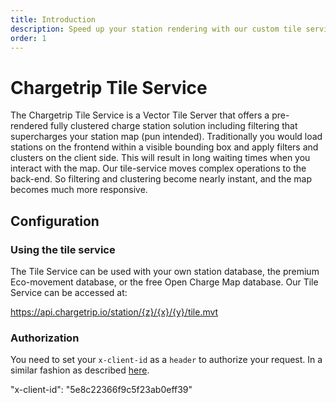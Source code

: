 ```yaml
---
title: Introduction
description: Speed up your station rendering with our custom tile service
order: 1
---
```


# Chargetrip Tile Service
The Chargetrip Tile Service is a Vector Tile Server that offers a pre-rendered fully clustered charge station solution including filtering that supercharges your station map (pun intended). Traditionally you would load stations on the frontend within a visible bounding box and apply filters and clusters on the client side. This will result in long waiting times when you interact with the map. Our tile-service moves complex operations to the back-end. So filtering and clustering become nearly instant, and the map becomes much more responsive.

## Configuration

### Using the tile service
The Tile Service can be used with your own station database, the premium Eco-movement database, or the free Open Charge Map database. Our Tile Service can be accessed at:

<code-block lang="html" prefix="Tile Service" title="Endpoint">https://api.chargetrip.io/station/{z}/{x}/{y}/tile.mvt</code-block>

### Authorization
You need to set your `x-client-id` as a `header` to authorize your request. In a similar fashion as described [here]().

<code-block lang="json" prefix="Tile Service" title="Authorization">"x-client-id": "5e8c22366f9c5f23ab0eff39"</code-block>

<examples title="Clone an example">
    <!-- Tiles -->
    <example 
        href="https://chargetrip.github.io/examples/tile-server/?provider=eco#eco" 
        img="tile-service-example.png" 
        title="Vector tile service" 
        description="Show stations on a map using our Vector Tile Server" 
        category="Tiles">
    </example>
</examples>
